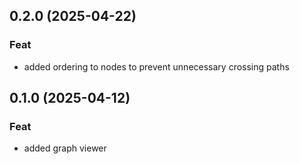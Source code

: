 ## 0.2.0 (2025-04-22)

### Feat

- added ordering to nodes to prevent unnecessary crossing paths

## 0.1.0 (2025-04-12)

### Feat

- added graph viewer
